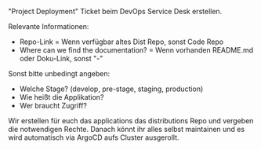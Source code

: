 "Project Deployment" Ticket beim DevOps Service Desk erstellen.

Relevante Informationen:

- Repo-Link = Wenn verfügbar altes Dist Repo, sonst Code Repo
- Where can we find the documentation? = Wenn vorhanden README.md oder Doku-Link, sonst "-"

Sonst bitte unbedingt angeben:
- Welche Stage? (develop, pre-stage, staging, production)
- Wie heißt die Applikation?
- Wer braucht Zugriff?

Wir erstellen für euch das applications das distributions Repo und vergeben die notwendigen Rechte. Danach könnt ihr alles selbst maintainen und es wird automatisch via ArgoCD aufs Cluster ausgerollt.

